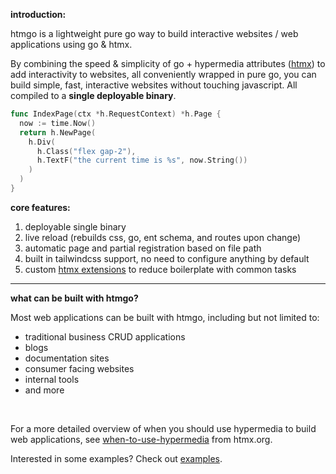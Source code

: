 **introduction:**

htmgo is a lightweight pure go way to build interactive websites / web applications using go & htmx.

By combining the speed & simplicity of go + hypermedia attributes ([htmx](https://htmx.org)) to add interactivity to websites, all conveniently wrapped in pure go, you can build simple, fast, interactive websites without touching javascript. All compiled to a **single deployable binary**.

```go
func IndexPage(ctx *h.RequestContext) *h.Page {
  now := time.Now()
  return h.NewPage(
    h.Div(
      h.Class("flex gap-2"),
      h.TextF("the current time is %s", now.String())
    )
  )
}
```

**core features:**

1. deployable single binary
2. live reload (rebuilds css, go, ent schema, and routes upon change)
3. automatic page and partial registration based on file path
4. built in tailwindcss support, no need to configure anything by default
5. custom [htmx extensions](https://github.com/dhax/htmgo/tree/master/framework/assets/js/htmxextensions) to reduce boilerplate with common tasks

------

**what can be built with htmgo?**

Most web applications can be built with htmgo, including but not limited to:

- traditional business CRUD applications
- blogs 
- documentation sites
- consumer facing websites 
- internal tools
- and more

<br>

For a more detailed overview of when you should use hypermedia to build web applications, see [when-to-use-hypermedia](https://htmx.org/essays/when-to-use-hypermedia/) from htmx.org.

Interested in some examples? Check out [examples](/examples).
